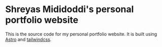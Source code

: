 # Shreyas Mididoddi's personal portfolio website

This is the source code for my personal portfolio website. It is built using [Astro](https://astro.build/) and [tailwindcss](https://tailwindcss.com/).